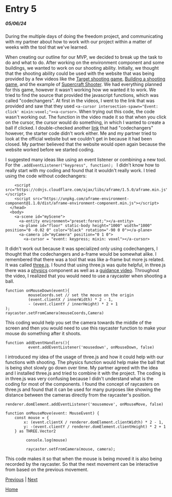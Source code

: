# Entry 5
##### 05/06/24
During the multiple days of doing the freedom project, and communicating with my partner about how to work with our project within a matter of weeks with the tool that we've learned. 

When creating our outline for our MVP, we decided to break up the task to do and what to do. After working on the environment component and some buildings, we wanted to work on our shooting ability. Initially, we thought that the shooting ability could be used with the website that was being provided by a few videos like the [Target shooting game](https://www.youtube.com/watch?v=q3bjSDTgUAg), [Building a shooting game](https://www.youtube.com/watch?v=SeV7RmjxfTY), and the example of [Supercraft Shooter](https://supermedium.com/aframe-super-shooter-kit/examples/supercraft/). We had everything planned for this game, however it wasn't working how we wanted it to work. We tried to find the source that provided the javascript functions, which was called "codechangers". At first in the videos, I went to the link that was provided and saw that they used `<a-cursor intersection-spawn="Event: click' mixin:voxel;"><a-cursor>`. When trying out this code, the code wasn't working out. The function in the video made it so that when you click on the cursor, the cursor would do something, in which I wanted to create a ball if clicked. I double-checked another [link](https://replit.com/@codechangers/Targets-Starter) that had "codechangers" however, the starter code didn't work either. Me and my partner tried to look at the official website but we couldn't get in because it had been closed. My partner believed that the website would open again because the website worked before we started coding. 

I suggested many ideas like using an event listener or combining a new tool. For the `.addEventListener("keypress", function); ` I didn't know how to really start with my coding and found that it wouldn't really work. I tried using the code without codechangers:
```
    <script src="https://cdnjs.cloudflare.com/ajax/libs/aframe/1.5.0/aframe.min.js"></script>
    <script src="https://unpkg.com/aframe-environment-component@1.1.0/dist/aframe-environment-component.min.js"></script>  
  </head>
  <body>
    <a-scene id="myScene">
      <a-entity environment="preset:forest;"></a-entity>
      <a-plane id="floor" static-body height="1000" width="1000" position="0 -0.02 0" color="black" rotation="-90 0 0"></a-plane>
      <a-camera id="myCamera" position="0 1 0">
        <a-cursor = "event: keypress; mixin: voxel"></a-cursor>
```
It didn't work out because it was specialized only using codechangers, I thought that the codechangers and a-frame would be somewhat alike. I remembered that there was a tool that was like a-frame but more js related. It was called [three.js](https://threejs.org/). I found that using three.js was quite helpful, in three.js there was a [physics](https://threejs-journey.com/lessons/physics#ammo-js) component as well as a [guidance video](https://www.youtube.com/watch?v=30bO8SBIZYw). Throughout the video, I realized that you would need to use a raycaster when shooting a ball.
```
function onMouseDown(event){
          mouseCoords.set // set the mouse on the origin
          (event.clientX / innerWidth) * 2 - 1,
          - (event.clientY / innerHeight) * 2 + 1
);
raycaster.setFromCamera(mouseCoords,Camera)
```
This coding would help you set the camera towards the middle of the screen and then you would need to use this raycaster function to make your mouse do something after it shoots. 
```
function addEventHandlers(){
          event.addEventListener('mousedown', onMouseDown, false)
```
I introduced my idea of the usage of three.js and how it could help with our functions with shooting. The physics function would help make the ball that is being shot slowly go down over time. My partner agreed with the idea and I installed three.js and tried to combine it with the project. The coding is in three.js was very confusing because I didn't understand what is the coding for most of the components. I found the concept of raycasters on three.js and found that it can be used for many purposes like showing the distance between the cameras directly from the raycaster's position. 
```
renderer.domElement.addEventListener('mousemove', onMouseMove, false)

function onMouseMove(event: MouseEvent) {
    const mouse = {
        x: (event.clientX / renderer.domElement.clientWidth) * 2 - 1,
        y: -(event.clientY / renderer.domElement.clientHeight) * 2 + 1
    } as THREE.Vector2

         console.log(mouse)

         raycaster.setFromCamera(mouse, camera);
```
This code makes it so that when the mouse is being moved it is also being recorded by the raycaster. So that the next movement can be interactive from based on the previous movement. 


[Previous](entry04.md) | [Next](entry06.md)

[Home](../README.md)
